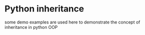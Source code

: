 # Python inheritance

some demo examples are used here to demonstrate the concept
of inheritance in python OOP
